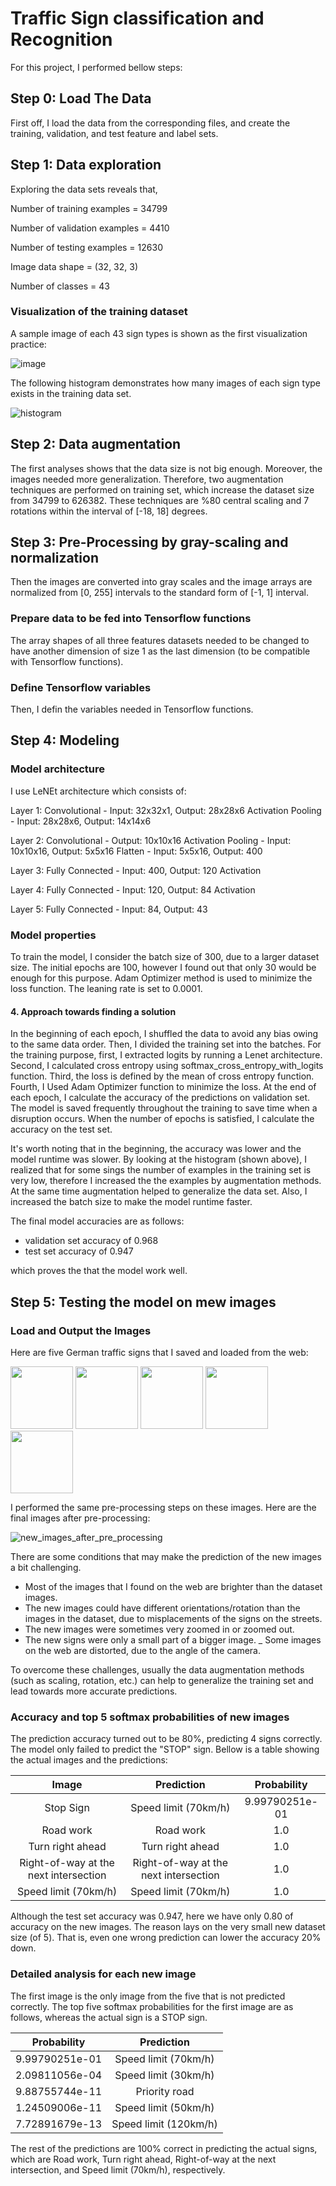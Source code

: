 # **Traffic Sign classification and Recognition**

For this project, I performed bellow steps:

## Step 0: Load The Data

First off, I load the data from the corresponding files, and create the training, validation, and test feature and label sets.


## Step 1: Data exploration
Exploring the data sets reveals that, 

Number of training examples   = 34799

Number of validation examples = 4410

Number of testing examples    = 12630

Image data shape  = (32, 32, 3)

Number of classes = 43

### Visualization of the training dataset

A sample image of each 43 sign types is shown as the first visualization practice:

![image](https://github.com/hanieh-hassanzadeh/traffic-signs-classifier/blob/master/examples/visul1.png)

The following histogram demonstrates how many images of each sign type exists in the training data set.

![histogram](https://github.com/hanieh-hassanzadeh/traffic-signs-classifier/blob/master/examples/visul2.png)


## Step 2: Data augmentation

The first analyses shows that the data size is not big enough. Moreover, the images needed more generalization. Therefore, two augmentation techniques are performed on training set, which increase the dataset size from 34799 to 626382. These techniques are %80 central scaling and 7 rotations within the interval of [-18, 18] degrees. 


## Step 3: Pre-Processing by gray-scaling and normalization

Then the images are converted into gray scales and the image arrays are normalized from [0, 255] intervals to the standard form of [-1, 1] interval.


### Prepare data to be fed into Tensorflow functions

The array shapes of all three features datasets needed to be changed to have another dimension of size 1 as the last dimension (to be compatible with Tensorflow functions).


### Define Tensorflow variables

Then, I defin the variables needed in Tensorflow functions.


## Step 4: Modeling

### Model architecture

I use LeNEt architecture which consists of:

Layer 1: Convolutional - Input: 32x32x1, Output: 28x28x6
    Activation
    Pooling - Input: 28x28x6, Output: 14x14x6
    
Layer 2: Convolutional - Output: 10x10x16
    Activation
    Pooling - Input: 10x10x16, Output: 5x5x16
    Flatten - Input: 5x5x16, Output: 400
    
Layer 3: Fully Connected - Input: 400, Output: 120
    Activation
    
Layer 4: Fully Connected - Input: 120, Output: 84
    Activation
    
Layer 5: Fully Connected - Input: 84, Output: 43


### Model properties

To train the model, I consider the batch size of 300, due to a larger dataset size. The initial epochs are 100, however I found out that only 30 would be enough for this purpose. Adam Optimizer method is used to minimize the loss function. The leaning rate is set to 0.0001. 

#### 4. Approach towards finding a solution

In the beginning of each epoch, I shuffled the data to avoid any bias owing to the same data order. Then, I divided the training set into the batches. 
For the training purpose, first, I extracted logits by running a Lenet architecture. Second, I calculated cross entropy using softmax_cross_entropy_with_logits function. Third, the loss is defined by the mean of cross entropy function. Fourth, I Used Adam Optimizer function to minimize the loss. 
At the end of each epoch, I calculate the accuracy of the predictions  on validation set. The model is saved frequently throughout the training to save time when a disruption occurs. 
When the number of epochs is satisfied, I calculate the accuracy on the test set. 


It's worth noting that in the beginning, the accuracy was lower and the model runtime was slower. By looking at the histogram (shown above), I realized that for some sings the number of examples in the training set is very low, therefore I increased the the examples by augmentation methods. At the same time augmentation helped to generalize the data set. Also, I increased the batch size to make the model runtime faster.

The final model accuracies are as follows:

* validation set accuracy of 0.968 
* test set accuracy of 0.947

which proves the that the model work well.


## Step 5: Testing the model on mew images

### Load and Output the Images

Here are five German traffic signs that I saved and loaded from the web:

<img src="https://github.com/hanieh-hassanzadeh/traffic-signs-classifier/blob/master/newImg/1.png" height=100>      <img src="https://github.com/hanieh-hassanzadeh/traffic-signs-classifier/blob/master/newImg/2.png" height=100>      <img src="https://github.com/hanieh-hassanzadeh/traffic-signs-classifier/blob/master/newImg/3.png" height=100>      <img src="https://github.com/hanieh-hassanzadeh/traffic-signs-classifier/blob/master/newImg/4.png" height=100>      <img src="https://github.com/hanieh-hassanzadeh/traffic-signs-classifier/blob/master/newImg/5.png" height=100>          

I performed the same pre-processing steps on these images. Here are the final images after pre-processing:

![new_images_after_pre_processing](https://github.com/hanieh-hassanzadeh/traffic-signs-classifier/blob/master/examples/new_images.png)


There are some conditions that may make the prediction of the new images a bit challenging. 
- Most of the images that I found on the web are brighter than the dataset images.
- The new images could have different orientations/rotation than the images in the dataset, due to misplacements of the signs on the streets.
- The new images were sometimes very zoomed in or zoomed out.
- The new signs were only a small part of a bigger image.
_ Some images on the web are distorted, due to the angle of the camera.


To overcome these challenges, usually the data augmentation methods (such as scaling, rotation, etc.) can help to generalize the training set and lead towards more accurate predictions. 


### Accuracy and top 5 softmax probabilities of new images

The prediction accuracy turned out to be 80%, predicting 4 signs correctly. The model only failed to predict the "STOP" sign. Bellow is a table showing the actual images and the predictions:

| Image									|     Prediction	   					| Probability         	| 
|:-------------------------------------:|:-------------------------------------:|:---------------------:|
| Stop Sign      						| Speed limit (70km/h) 					|9.99790251e-01			| 
| Road work    							| Road work 							|1.0         			|
| Turn right ahead						| Turn right ahead						|1.0         			|
| Right-of-way at the next intersection	| Right-of-way at the next intersection	|1.0         			|
| Speed limit (70km/h)					| Speed limit (70km/h)      			|1.0         			|

Although the test set accuracy was 0.947, here we have only 0.80 of accuracy on the new images. The reason lays on the very small new dataset size (of 5). That is, even one wrong prediction can lower the accuracy 20% down.   



### Detailed analysis for each new image

The first image is the only image from the five that is not predicted correctly. The top five softmax probabilities for the first image are as follows, whereas the actual sign is a STOP sign.

| Probability         	|     Prediction	        					| 
|:---------------------:|:---------------------------------------------:| 
| 9.99790251e-01		| Speed limit (70km/h)							| 
| 2.09811056e-04		| Speed limit (30km/h)							|
| 9.88755744e-11		| Priority road									|
| 1.24509006e-11		| Speed limit (50km/h)			 				|
| 7.72891679e-13		| Speed limit (120km/h)    						|


The rest of the predictions are 100% correct in predicting the actual signs, which are Road work, Turn right ahead, Right-of-way at the next intersection, and Speed limit (70km/h), respectively.
